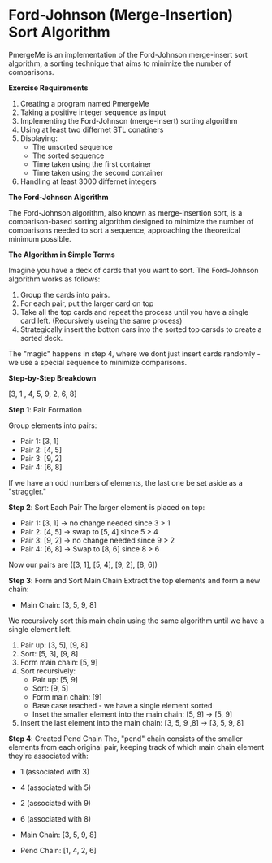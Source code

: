 # Ford-Johnson (Merge-Insertion) Sort Algorithm

PmergeMe is an implementation of the Ford-Johnson merge-insert sort algorithm, a sorting technique that aims to minimize the number of comparisons.


**Exercise Requirements**

1. Creating a program named PmergeMe
2. Taking a positive integer sequence as input
3. Implementing the Ford-Johnson (merge-insert) sorting algorithm
4. Using at least two differnet STL conatiners
5. Displaying:
    - The unsorted sequence
    - The sorted sequence
    - Time taken using the first container
    - Time taken using the second container
6. Handling at least 3000 differnet integers

**The Ford-Johnson Algorithm**

The Ford-Johnson algorithm, also known as merge-insertion sort, is a comparison-based sorting algorithm designed to minimize the number of comparisons needed to sort a sequence, approaching the theoretical minimum possible.

**The Algorithm in Simple Terms**

Imagine you have a deck of cards that you want to sort. The Ford-Johnson algorithm works as follows:

1. Group the cards into pairs.
2. For each pair, put the larger card on top
3. Take all the top cards and repeat the process until you have a single card left. (Recursively useing the same process)
4. Strategically insert the botton cars into the sorted top carsds to create a sorted deck.

The "magic" happens in step 4, where we dont just insert cards randomly - we use a special sequence to minimize comparisons.

**Step-by-Step Breakdown**

[3, 1 , 4, 5, 9, 2, 6, 8]

**Step 1**: Pair Formation

Group elements into pairs:
    
- Pair 1: [3, 1]
- Pair 2: [4, 5]
- Pair 3: [9, 2]
- Pair 4: [6, 8]

If we have an odd numbers of elements, the last one be set aside as a "straggler."

**Step 2**: Sort Each Pair
The larger element is placed on top:

- Pair 1: [3, 1] -> no change needed since 3 > 1
- Pair 2: [4, 5] -> swap to [5, 4] since 5 > 4
- Pair 3: [9, 2] -> no change needed since 9 > 2
- Pair 4: [6, 8] -> Swap to [8, 6] since 8 > 6

Now our pairs are ([3, 1], [5, 4], [9, 2], [8, 6])

**Step 3**: Form and Sort Main Chain
Extract the top elements and form a new chain:

- Main Chain: [3, 5, 9, 8]

We recursively sort this main chain using the same algorithm until we have a single element left.

1. Pair up: [3, 5], [9, 8]
2. Sort: [5, 3], [9, 8]
3. Form main chain: [5, 9]
4. Sort recursively:
    - Pair up: [5, 9]
    - Sort: [9, 5]
    - Form main chain: [9]
    - Base case reached - we have a single element sorted
    - Inset the smaller element into the main chain: [5, 9] -> [5, 9]
5. Insert the last element into the main chain: [3, 5, 9 ,8] -> [3, 5, 9, 8]

**Step 4**: Created Pend Chain
The, "pend" chain consists of the smaller elements from each original pair, keeping track of which main chain element they're associated with:

- 1 (associated with 3)
- 4 (associated with 5)
- 2 (associated with 9)
- 6 (associated with 8)

- Main Chain: [3, 5, 9, 8]
- Pend Chain: [1, 4, 2, 6]



